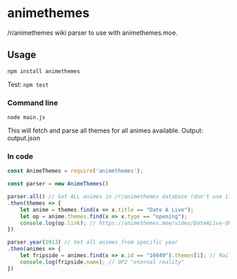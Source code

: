 # animethemes

/r/animethemes wiki parser to use with animethemes.moe.

## Usage
```
npm install animethemes
```

Test: `npm test`

### Command line
```
node main.js
```

This will fetch and parse all themes for all animes available. Output: output.json

### In code

```js
const AnimeThemes = require('animethemes');

const parser = new AnimeThemes()

parser.all() // Get ALL animes in /r/animethemes database (don't use it recklessy - it sends almost 30 requests to reddit, one per year + year list)
.then(themes => {
    let anime = themes.find(x => x.title == "Date A Live");
    let op = anime.themes.find(x => x.type == "opening");
    console.log(op.link); // https://animethemes.moe/video/DateALive-OP1.webm
})

parser.year(2013) // Get all animes from specific year
.then(animes => {
    let fripside = animes.find(x => x.id == "16049").themes[1]; // Railgun S
    console.log(fripside.name); // OP2 "eternal reality"
})
```